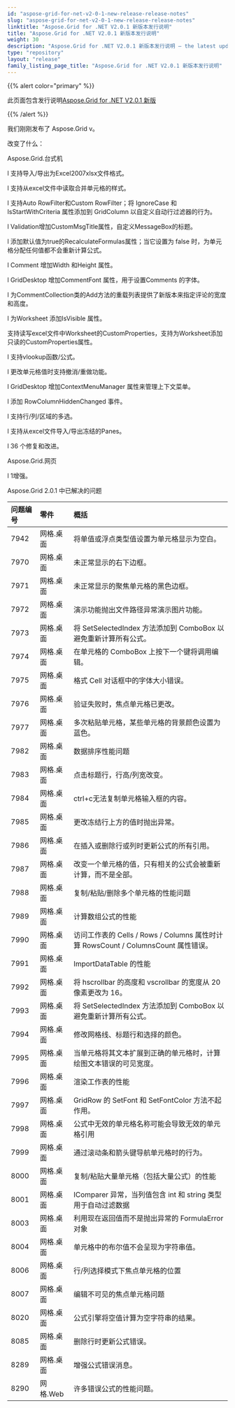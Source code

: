 ```yaml
---
id: "aspose-grid-for-net-v2-0-1-new-release-release-notes"
slug: "aspose-grid-for-net-v2-0-1-new-release-release-notes"
linktitle: "Aspose.Grid for .NET V2.0.1 新版本发行说明"
title: "Aspose.Grid for .NET V2.0.1 新版本发行说明"
weight: 30
description: "Aspose.Grid for .NET V2.0.1 新版本发行说明 – the latest updates and fixes."
type: "repository"
layout: "release"
family_listing_page_title: "Aspose.Grid for .NET V2.0.1 新版本发行说明"
---
```

{{% alert color="primary" %}} 

此页面包含发行说明[Aspose.Grid for .NET V2.0.1 新版](https://releases.aspose.com/cells/net/new-releases/aspose.grid-for-.net-v2.0.1-new-release/)

{{% /alert %}} 

我们刚刚发布了 Aspose.Grid v。

改变了什么：

 Aspose.Grid.台式机



 l 支持导入/导出为Excel2007xlsx文件格式。

 l 支持从excel文件中读取合并单元格的样式。

 l 支持Auto RowFilter和Custom RowFilter；将 IgnoreCase 和 IsStartWithCriteria 属性添加到 GridColumn 以自定义自动行过滤器的行为。

 l Validation增加CustomMsgTitle属性，自定义MessageBox的标题。

 l 添加默认值为true的RecalculateFormulas属性；当它设置为 false 时，为单元格分配任何值都不会重新计算公式。

 l Comment 增加Width 和Height 属性。

 l GridDesktop 增加CommentFont 属性，用于设置Comments 的字体。

 l 为CommentCollection类的Add方法的重载列表提供了新版本来指定评论的宽度和高度。

 l 为Worksheet 添加IsVisible 属性。

 支持读写excel文件中Worksheet的CustomProperties，支持为Worksheet添加只读的CustomProperties属性。

 l 支持vlookup函数/公式。

 l 更改单元格值时支持撤消/重做功能。

 l GridDesktop 增加ContextMenuManager 属性来管理上下文菜单。

 l 添加 RowColumnHiddenChanged 事件。

 l 支持行/列/区域的多选。

 l 支持从excel文件导入/导出冻结的Panes。

 l 36 个修复和改进。

Aspose.Grid.网页



 l 1增强。



 Aspose.Grid 2.0.1 中已解决的问题

|**问题编号** |**零件** |**概括** |
|:- |:- |:- |
|7942 |网格.桌面|将单值或浮点类型值设置为单元格显示为空白。|
|7970 |网格.桌面|未正常显示的右下边框。|
|7971 |网格.桌面|未正常显示的聚焦单元格的黑色边框。|
|7972 |网格.桌面|演示功能抛出文件路径异常演示图片功能。|
|7973 |网格.桌面|将 SetSelectedIndex 方法添加到 ComboBox 以避免重新计算所有公式。|
|7974 |网格.桌面|在单元格的 ComboBox 上按下一个键将调用编辑。|
|7975 |网格.桌面|格式 Cell 对话框中的字体大小错误。|
|7976 |网格.桌面|验证失败时，焦点单元格已更改。|
|7977 |网格.桌面|多次粘贴单元格，某些单元格的背景颜色设置为蓝色。|
|7982 |网格.桌面|数据排序性能问题|
|7983 |网格.桌面|点击标题行，行高/列宽改变。|
|7984 |网格.桌面| ctrl+c无法复制单元格输入框的内容。|
|7985 |网格.桌面|更改冻结行上方的值时抛出异常。|
|7986 |网格.桌面|在插入或删除行或列时更新公式的所有引用。|
|7987 |网格.桌面|改变一个单元格的值，只有相关的公式会被重新计算，而不是全部。|
|7988 |网格.桌面|复制/粘贴/删除多个单元格的性能问题|
|7989 |网格.桌面|计算数组公式的性能|
|7990 |网格.桌面|访问工作表的 Cells / Rows / Columns 属性时计算 RowsCount / ColumnsCount 属性错误。|
|7991 |网格.桌面| ImportDataTable 的性能|
|7992 |网格.桌面|将 hscrollbar 的高度和 vscrollbar 的宽度从 20 像素更改为 16。|
|7993 |网格.桌面|将 SetSelectedIndex 方法添加到 ComboBox 以避免重新计算所有公式。|
|7994 |网格.桌面|修改网格线、标题行和选择的颜色。|
|7995 |网格.桌面|当单元格将其文本扩展到正确的单元格时，计算绘图文本错误的可见宽度。|
|7996 |网格.桌面|渲染工作表的性能|
|7997 |网格.桌面|GridRow 的 SetFont 和 SetFontColor 方法不起作用。|
|7998 |网格.桌面|公式中无效的单元格名称可能会导致无效的单元格引用|
|7999 |网格.桌面|通过滚动条和箭头键导航单元格时的行为。|
|8000 |网格.桌面|复制/粘贴大量单元格（包括大量公式）的性能|
|8001 |网格.桌面|IComparer 异常，当列值包含 int 和 string 类型用于自动过滤数据|
|8003 |网格.桌面|利用现在返回值而不是抛出异常的 FormulaError 对象|
|8004 |网格.桌面|单元格中的布尔值不会呈现为字符串值。|
|8006 |网格.桌面|行/列选择模式下焦点单元格的位置|
|8007 |网格.桌面|编辑不可见的焦点单元格问题|
|8020 |网格.桌面|公式引擎将空值计算为空字符串的结果。|
|8085 |网格.桌面|删除行时更新公式错误。|
|8289 |网格.桌面|增强公式错误消息。|
|8290 |网格.Web|许多错误公式的性能问题。|

